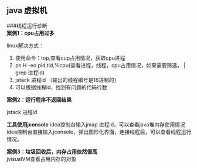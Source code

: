 ## java 虚拟机

###线程运行诊断  
**案例1：cpu占用过多**

linux解决方式：  
1. 使用命令：top,查看cup占用情况，获取cpu进程  
2. ps H -eo pid,tid,%cpu(查看进程，线程，cpu占用情况，如果需要筛选， | grep 进程id)  
3. jstack 进程id （输出的线程编号是16进制的）
4. 可以根据线程id，找到有问题的代码行数


**案例2：运行程序不返回结果**

jstack 进程id

**工具使用jconsole** 
idea控制台输入jmap 进程id，可以查看java堆内存使用情况  
idea控制台直接输入jconsole，弹出图形化界面，连接线程后，可以查看线程运行情况。  

**案例3：垃圾回收后，内存占用依然很高**  
jvisualVM查看占用内存的对象

